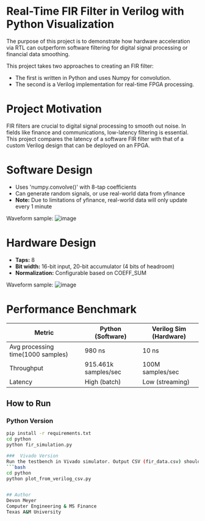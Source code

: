 # Real-Time FIR Filter in Verilog with Python Visualization

The purpose of this project is to demonstrate how hardware acceleration via RTL can outperform software filtering for digital signal processing or financial data smoothing.

This project takes two approaches to creating an FIR filter:

- The first is written in Python and uses Numpy for convolution.
- The second is a Verilog implementation for real-time FPGA processing.

# Project Motivation

FIR filters are crucial to digital signal processing to smooth out noise. In fields like finance and communications, low-latency filtering is essential.
This project compares the latency of a software FIR filter with that of a custom Verilog design that can be deployed on an FPGA.

# Software Design

- Uses 'numpy.convolve()' with 8-tap coefficients
- Can generate random signals, or use real-world data from yfinance
- **Note:** Due to limitations of yfinance, real-world data will only update every 1 minute

Waveform sample:
![image](https://github.com/user-attachments/assets/ad800ac7-75a7-4f7e-a513-5846f6185034)

# Hardware Design

- **Taps:** 8
- **Bit width:** 16-bit input, 20-bit accumulator (4 bits of headroom)
- **Normalization:** Configurable based on COEFF_SUM

Waveform sample:
![image](https://github.com/user-attachments/assets/f7617947-32f4-43ab-8e5b-8bb951733d34)

# Performance Benchmark

| Metric                            | Python (Software)    | Verilog Sim (Hardware) |
| --------------------------------- | -------------------- | ---------------------- |
| Avg processing time(1000 samples) | 980 ns               | 10 ns                  |
| Throughput                        | 915.461k samples/sec | 100M samples/sec       |
| Latency                           | High (batch)         | Low (streaming)        |

## How to Run

### Python Version

````bash
pip install -r requirements.txt
cd python
python fir_simulation.py

###  Vivado Version
Run the testbench in Vivado simulator. Output CSV (fir_data.csv) should be saved to verilog_sim/. Then visualize:
```bash
cd python
python plot_from_verilog_csv.py


## Author
Devon Meyer
Computer Engineering & MS Finance
Texas A&M University
````
